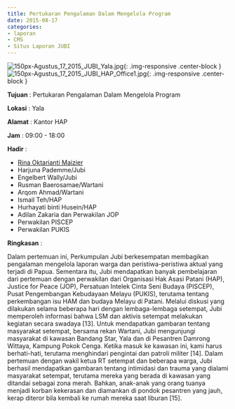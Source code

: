 ```yaml
---
title: Pertukaran Pengalaman Dalam Mengelola Program
date: 2015-08-17
categories:
- laporan
- CMS
- Situs Laporan JUBI
---
```


![150px-Agustus_17_2015_JUBI_Yala.jpg](/uploads/150px-Agustus_17_2015_JUBI_Yala.jpg){: .img-responsive .center-block }
![150px-Agustus_17_2015_JUBI_HAP_Office1.jpg](/uploads/150px-Agustus_17_2015_JUBI_HAP_Office1.jpg){: .img-responsive .center-block }

**Tujuan** : Pertukaran Pengalaman Dalam Mengelola Program

**Lokasi** : Yala

**Alamat** : Kantor HAP

**Jam** : 09:00 - 18:00

**Hadir** : 
* [Rina Oktarianti Maizier](http://wiki.ciptamedia.org/wiki/Rina_Oktarianti_Maizier)
* Harjuna Pademme/Jubi
* Engelbert Wally/Jubi
* Rusman Baerosamae/Wartani
* Arqom Ahmad/Wartani
* Ismail Teh/HAP
* Hurhayati binti Husein/HAP
* Adilan Zakaria dan Perwakilan JOP
* Perwakilan PISCEP
* Perwakilan PUKIS

**Ringkasan** :

Dalam pertemuan ini, Perkumpulan Jubi berkesempatan membagikan pengalaman mengelola laporan warga dan peristiwa-peristiwa aktual yang terjadi di Papua. Sementara itu, Jubi mendapatkan banyak pembelajaran dari pertemuan dengan perwakilan dari Organisasi Hak Asasi Patani (HAP), Justice for Peace (JOP), Persatuan Intelek Cinta Seni Budaya (PISCEP), Pusat Pengembangan Kebudayaan Melayu (PUKIS), terutama tentang perkembangan isu HAM dan budaya Melayu di Patani. Melalui diskusi yang dilakukan selama beberapa hari dengan lembaga-lembaga setempat, Jubi memperoleh informasi bahwa LSM dan aktivis setempat melakukan kegiatan secara swadaya [13].
Untuk mendapatkan gambaran tentang masyarakat setempat, bersama rekan Wartani, Jubi mengunjungi masyarakat di kawasan Bandang Star, Yala dan di Pesantren Damrong Wittaya, Kampung Pokok Cenga. Ketika masuk ke kawasan ini, kami harus berhati-hati, terutama menghindari pengintai dan patroli militer [14]. Dalam pertemuan dengan wakil ketua RT setempat dan beberapa warga, Jubi berhasil mendapatkan gambaran tentang intimidasi dan trauma yang dialami masyarakat setempat, terutama mereka yang berada di kawasan yang ditandai sebagai zona merah. Bahkan, anak-anak yang orang tuanya menjadi korban kekerasan dan diamankan di pondok pesantren yang jauh, kerap diteror bila kembali ke rumah mereka saat liburan [15].
